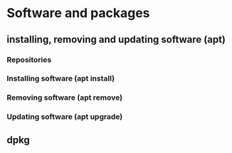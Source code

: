 # Software and packages

## installing, removing and updating software (apt)

### Repositories


### Installing software (apt install)

### Removing software (apt remove)

### Updating software (apt upgrade)

## dpkg